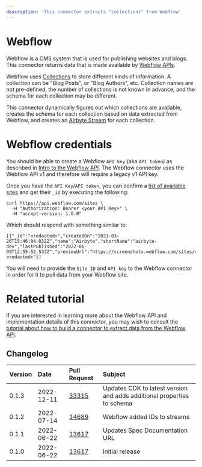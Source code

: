 ```yaml
---
description: 'This connector extracts "collections" from Webflow'
---
```


# Webflow

Webflow is a CMS system that is used for publishing websites and blogs. This connector returns data that is made available by [Webflow APIs](https://developers.webflow.com/).

Webflow uses [Collections](https://developers.webflow.com/#collections) to store different kinds of information. A collection can be "Blog Posts", or "Blog Authors", etc. Collection names are not pre-defined, the number of collections is not known in advance, and the schema for each collection may be different.

This connector dynamically figures out which collections are available, creates the schema for each collection based on data extracted from Webflow, and creates an [Airbyte Stream](https://docs.airbyte.com/connector-development/cdk-python/full-refresh-stream/) for each collection.

# Webflow credentials

You should be able to create a Webflow `API key` (aka `API token`) as described in [Intro to the Webflow API](https://university.webflow.com/lesson/intro-to-the-webflow-api). The Webflow connector uses the Webflow API v1 and therefore will require a legacy v1 API key.

Once you have the `API Key`/`API token`, you can confirm a [list of available sites](https://developers.webflow.com/#sites) and get their `_id` by executing the following:

```
curl https://api.webflow.com/sites \
  -H "Authorization: Bearer <your API Key>" \
  -H "accept-version: 1.0.0"
```

Which should respond with something similar to:

```
[{"_id":"<redacted>","createdOn":"2021-03-26T15:46:04.032Z","name":"Airbyte","shortName":"airbyte-dev","lastPublished":"2022-06-09T12:55:52.533Z","previewUrl":"https://screenshots.webflow.com/sites/<redacted>","timezone":"America/Los_Angeles","database":"<redacted>"}]
```

You will need to provide the `Site ID` and `API key` to the Webflow connector in order for it to pull data from your Webflow site.

# Related tutorial

If you are interested in learning more about the Webflow API and implementation details of this connector, you may wish to consult the [tutorial about how to build a connector to extract data from the Webflow API](https://airbyte.com/tutorials/extract-data-from-the-webflow-api).

## Changelog

| Version | Date       | Pull Request                                             | Subject                                                                |
| :------ | :--------- | :------------------------------------------------------- | :--------------------------------------------------------------------- |
| 0.1.3   | 2022-12-11 | [33315](https://github.com/airbytehq/airbyte/pull/33315) | Updates CDK to latest version and adds additional properties to schema |
| 0.1.2   | 2022-07-14 | [14689](https://github.com/airbytehq/airbyte/pull/14689) | Webflow added IDs to streams                                           |
| 0.1.1   | 2022-06-22 | [13617](https://github.com/airbytehq/airbyte/pull/13617) | Updates Spec Documentation URL                                         |
| 0.1.0   | 2022-06-22 | [13617](https://github.com/airbytehq/airbyte/pull/13617) | Initial release                                                        |
